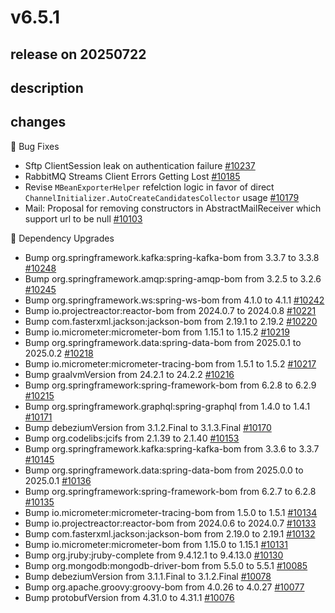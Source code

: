 # v6.5.1

## release on 20250722

## description

## changes

🐞 Bug Fixes

* Sftp ClientSession leak on authentication failure <a href="https://github.com/spring-projects/spring-integration/issues/10237" data-hovercard-type="issue" data-hovercard-url="/spring-projects/spring-integration/issues/10237/hovercard">#10237</a>
* RabbitMQ Streams Client Errors Getting Lost <a href="https://github.com/spring-projects/spring-integration/issues/10185" data-hovercard-type="issue" data-hovercard-url="/spring-projects/spring-integration/issues/10185/hovercard">#10185</a>
* Revise <code>MBeanExporterHelper</code> refelction logic in favor of direct <code>ChannelInitializer.AutoCreateCandidatesCollector</code> usage <a href="https://github.com/spring-projects/spring-integration/issues/10179" data-hovercard-type="issue" data-hovercard-url="/spring-projects/spring-integration/issues/10179/hovercard">#10179</a>
* Mail: Proposal for removing constructors in AbstractMailReceiver which support url to be null <a href="https://github.com/spring-projects/spring-integration/issues/10103" data-hovercard-type="issue" data-hovercard-url="/spring-projects/spring-integration/issues/10103/hovercard">#10103</a>

🔨 Dependency Upgrades

* Bump org.springframework.kafka:spring-kafka-bom from 3.3.7 to 3.3.8 <a href="https://github.com/spring-projects/spring-integration/pull/10248" data-hovercard-type="pull_request" data-hovercard-url="/spring-projects/spring-integration/pull/10248/hovercard">#10248</a>
* Bump org.springframework.amqp:spring-amqp-bom from 3.2.5 to 3.2.6 <a href="https://github.com/spring-projects/spring-integration/pull/10245" data-hovercard-type="pull_request" data-hovercard-url="/spring-projects/spring-integration/pull/10245/hovercard">#10245</a>
* Bump org.springframework.ws:spring-ws-bom from 4.1.0 to 4.1.1 <a href="https://github.com/spring-projects/spring-integration/pull/10242" data-hovercard-type="pull_request" data-hovercard-url="/spring-projects/spring-integration/pull/10242/hovercard">#10242</a>
* Bump io.projectreactor:reactor-bom from 2024.0.7 to 2024.0.8 <a href="https://github.com/spring-projects/spring-integration/pull/10221" data-hovercard-type="pull_request" data-hovercard-url="/spring-projects/spring-integration/pull/10221/hovercard">#10221</a>
* Bump com.fasterxml.jackson:jackson-bom from 2.19.1 to 2.19.2 <a href="https://github.com/spring-projects/spring-integration/pull/10220" data-hovercard-type="pull_request" data-hovercard-url="/spring-projects/spring-integration/pull/10220/hovercard">#10220</a>
* Bump io.micrometer:micrometer-bom from 1.15.1 to 1.15.2 <a href="https://github.com/spring-projects/spring-integration/pull/10219" data-hovercard-type="pull_request" data-hovercard-url="/spring-projects/spring-integration/pull/10219/hovercard">#10219</a>
* Bump org.springframework.data:spring-data-bom from 2025.0.1 to 2025.0.2 <a href="https://github.com/spring-projects/spring-integration/pull/10218" data-hovercard-type="pull_request" data-hovercard-url="/spring-projects/spring-integration/pull/10218/hovercard">#10218</a>
* Bump io.micrometer:micrometer-tracing-bom from 1.5.1 to 1.5.2 <a href="https://github.com/spring-projects/spring-integration/pull/10217" data-hovercard-type="pull_request" data-hovercard-url="/spring-projects/spring-integration/pull/10217/hovercard">#10217</a>
* Bump graalvmVersion from 24.2.1 to 24.2.2 <a href="https://github.com/spring-projects/spring-integration/pull/10216" data-hovercard-type="pull_request" data-hovercard-url="/spring-projects/spring-integration/pull/10216/hovercard">#10216</a>
* Bump org.springframework:spring-framework-bom from 6.2.8 to 6.2.9 <a href="https://github.com/spring-projects/spring-integration/pull/10215" data-hovercard-type="pull_request" data-hovercard-url="/spring-projects/spring-integration/pull/10215/hovercard">#10215</a>
* Bump org.springframework.graphql:spring-graphql from 1.4.0 to 1.4.1 <a href="https://github.com/spring-projects/spring-integration/pull/10171" data-hovercard-type="pull_request" data-hovercard-url="/spring-projects/spring-integration/pull/10171/hovercard">#10171</a>
* Bump debeziumVersion from 3.1.2.Final to 3.1.3.Final <a href="https://github.com/spring-projects/spring-integration/pull/10170" data-hovercard-type="pull_request" data-hovercard-url="/spring-projects/spring-integration/pull/10170/hovercard">#10170</a>
* Bump org.codelibs:jcifs from 2.1.39 to 2.1.40 <a href="https://github.com/spring-projects/spring-integration/pull/10153" data-hovercard-type="pull_request" data-hovercard-url="/spring-projects/spring-integration/pull/10153/hovercard">#10153</a>
* Bump org.springframework.kafka:spring-kafka-bom from 3.3.6 to 3.3.7 <a href="https://github.com/spring-projects/spring-integration/pull/10145" data-hovercard-type="pull_request" data-hovercard-url="/spring-projects/spring-integration/pull/10145/hovercard">#10145</a>
* Bump org.springframework.data:spring-data-bom from 2025.0.0 to 2025.0.1 <a href="https://github.com/spring-projects/spring-integration/pull/10136" data-hovercard-type="pull_request" data-hovercard-url="/spring-projects/spring-integration/pull/10136/hovercard">#10136</a>
* Bump org.springframework:spring-framework-bom from 6.2.7 to 6.2.8 <a href="https://github.com/spring-projects/spring-integration/pull/10135" data-hovercard-type="pull_request" data-hovercard-url="/spring-projects/spring-integration/pull/10135/hovercard">#10135</a>
* Bump io.micrometer:micrometer-tracing-bom from 1.5.0 to 1.5.1 <a href="https://github.com/spring-projects/spring-integration/pull/10134" data-hovercard-type="pull_request" data-hovercard-url="/spring-projects/spring-integration/pull/10134/hovercard">#10134</a>
* Bump io.projectreactor:reactor-bom from 2024.0.6 to 2024.0.7 <a href="https://github.com/spring-projects/spring-integration/pull/10133" data-hovercard-type="pull_request" data-hovercard-url="/spring-projects/spring-integration/pull/10133/hovercard">#10133</a>
* Bump com.fasterxml.jackson:jackson-bom from 2.19.0 to 2.19.1 <a href="https://github.com/spring-projects/spring-integration/pull/10132" data-hovercard-type="pull_request" data-hovercard-url="/spring-projects/spring-integration/pull/10132/hovercard">#10132</a>
* Bump io.micrometer:micrometer-bom from 1.15.0 to 1.15.1 <a href="https://github.com/spring-projects/spring-integration/pull/10131" data-hovercard-type="pull_request" data-hovercard-url="/spring-projects/spring-integration/pull/10131/hovercard">#10131</a>
* Bump org.jruby:jruby-complete from 9.4.12.1 to 9.4.13.0 <a href="https://github.com/spring-projects/spring-integration/pull/10130" data-hovercard-type="pull_request" data-hovercard-url="/spring-projects/spring-integration/pull/10130/hovercard">#10130</a>
* Bump org.mongodb:mongodb-driver-bom from 5.5.0 to 5.5.1 <a href="https://github.com/spring-projects/spring-integration/pull/10085" data-hovercard-type="pull_request" data-hovercard-url="/spring-projects/spring-integration/pull/10085/hovercard">#10085</a>
* Bump debeziumVersion from 3.1.1.Final to 3.1.2.Final <a href="https://github.com/spring-projects/spring-integration/pull/10078" data-hovercard-type="pull_request" data-hovercard-url="/spring-projects/spring-integration/pull/10078/hovercard">#10078</a>
* Bump org.apache.groovy:groovy-bom from 4.0.26 to 4.0.27 <a href="https://github.com/spring-projects/spring-integration/pull/10077" data-hovercard-type="pull_request" data-hovercard-url="/spring-projects/spring-integration/pull/10077/hovercard">#10077</a>
* Bump protobufVersion from 4.31.0 to 4.31.1 <a href="https://github.com/spring-projects/spring-integration/pull/10076" data-hovercard-type="pull_request" data-hovercard-url="/spring-projects/spring-integration/pull/10076/hovercard">#10076</a>

